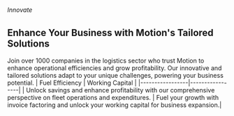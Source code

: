 ###### Innovate

## Enhance Your Business with Motion's Tailored Solutions

Join over 1000 companies in the logistics sector who trust Motion to enhance operational efficiencies and grow profitability. Our innovative and tailored solutions adapt to your unique challenges, powering your business potential.
| Fuel Efficiency | Working Capital |
|-----------------|-----------------|
| Unlock savings and enhance profitability with our comprehensive perspective on fleet operations and expenditures. | Fuel your growth with invoice factoring and unlock your working capital for business expansion.|
